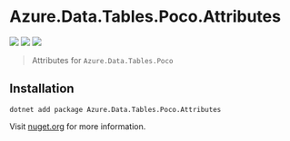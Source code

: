 ﻿# Azure.Data.Tables.Poco.Attributes

[![](https://img.shields.io/nuget/vpre/Azure.Data.Tables.Poco.Attributes?style=flat-square)](https://www.nuget.org/packages/Azure.Data.Tables.Poco.Attributes)
[![](https://img.shields.io/github/v/release/DavidVollmers/Azure.Data.Tables.Poco?include_prereleases&style=flat-square)](https://github.com/DavidVollmers/Azure.Data.Tables.Poco/releases)
[![](https://img.shields.io/github/license/DavidVollmers/Azure.Data.Tables.Poco?style=flat-square)](https://github.com/DavidVollmers/Azure.Data.Tables.Poco/blob/main/LICENSE.txt)

> Attributes for `Azure.Data.Tables.Poco`

## Installation

```shell
dotnet add package Azure.Data.Tables.Poco.Attributes
```

Visit [nuget.org](https://www.nuget.org/packages/Azure.Data.Tables.Poco.Attributes) for more information.
